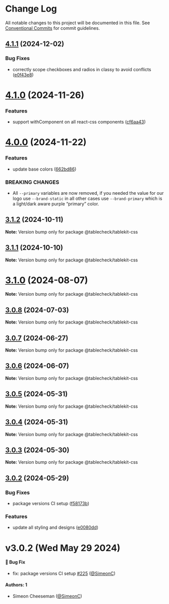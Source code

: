 # Change Log

All notable changes to this project will be documented in this file.
See [Conventional Commits](https://conventionalcommits.org) for commit guidelines.

## [4.1.1](https://github.com/tablecheck/tablekit/compare/@tablecheck/tablekit-css@4.1.0...@tablecheck/tablekit-css@4.1.1) (2024-12-02)


### Bug Fixes

* correctly scope checkboxes and radios in classy to avoid conflicts ([e0f43e8](https://github.com/tablecheck/tablekit/commit/e0f43e8977d8d4e06292fff744f0a7be1bbf5764))





# [4.1.0](https://github.com/tablecheck/tablekit/compare/@tablecheck/tablekit-css@4.0.0...@tablecheck/tablekit-css@4.1.0) (2024-11-26)


### Features

* support withComponent on all react-css components ([cf6aa43](https://github.com/tablecheck/tablekit/commit/cf6aa43e426341c8e0ec243ed3a7bc15c3d0d494))





# [4.0.0](https://github.com/tablecheck/tablekit/compare/@tablecheck/tablekit-css@3.1.2...@tablecheck/tablekit-css@4.0.0) (2024-11-22)


### Features

* update base colors ([662bd86](https://github.com/tablecheck/tablekit/commit/662bd86dd9a96c12bdb828296a1d5f077a797520))


### BREAKING CHANGES

* All `--primary` variables are now removed, if you needed the value for our logo use `--brand-static` in all other cases use `--brand-primary` which is a light/dark aware purple “primary” color.





## [3.1.2](https://github.com/tablecheck/tablekit/compare/@tablecheck/tablekit-css@3.1.1...@tablecheck/tablekit-css@3.1.2) (2024-10-11)

**Note:** Version bump only for package @tablecheck/tablekit-css





## [3.1.1](https://github.com/tablecheck/tablekit/compare/@tablecheck/tablekit-css@3.1.0...@tablecheck/tablekit-css@3.1.1) (2024-10-10)

**Note:** Version bump only for package @tablecheck/tablekit-css





# [3.1.0](https://github.com/tablecheck/tablekit/compare/@tablecheck/tablekit-css@3.0.8...@tablecheck/tablekit-css@3.1.0) (2024-08-07)

**Note:** Version bump only for package @tablecheck/tablekit-css





## [3.0.8](https://github.com/tablecheck/tablekit/compare/@tablecheck/tablekit-css@3.0.7...@tablecheck/tablekit-css@3.0.8) (2024-07-03)

**Note:** Version bump only for package @tablecheck/tablekit-css





## [3.0.7](https://github.com/tablecheck/tablekit/compare/@tablecheck/tablekit-css@3.0.6...@tablecheck/tablekit-css@3.0.7) (2024-06-27)

**Note:** Version bump only for package @tablecheck/tablekit-css





## [3.0.6](https://github.com/tablecheck/tablekit/compare/@tablecheck/tablekit-css@3.0.5...@tablecheck/tablekit-css@3.0.6) (2024-06-07)

**Note:** Version bump only for package @tablecheck/tablekit-css





## [3.0.5](https://github.com/tablecheck/tablekit/compare/@tablecheck/tablekit-css@3.0.4...@tablecheck/tablekit-css@3.0.5) (2024-05-31)

**Note:** Version bump only for package @tablecheck/tablekit-css





## [3.0.4](https://github.com/tablecheck/tablekit/compare/@tablecheck/tablekit-css@3.0.3...@tablecheck/tablekit-css@3.0.4) (2024-05-31)

**Note:** Version bump only for package @tablecheck/tablekit-css





## [3.0.3](https://github.com/tablecheck/tablekit/compare/@tablecheck/tablekit-css@3.0.2...@tablecheck/tablekit-css@3.0.3) (2024-05-30)

**Note:** Version bump only for package @tablecheck/tablekit-css





## [3.0.2](https://github.com/tablecheck/tablekit/compare/@tablecheck/tablekit-css@3.0.0-next.30...@tablecheck/tablekit-css@3.0.2) (2024-05-29)


### Bug Fixes

* package versions CI setup ([f58173b](https://github.com/tablecheck/tablekit/commit/f58173b46547ceca7c70ad1226acbc9de579387c))


### Features

* update all styling and designs ([e0080dd](https://github.com/tablecheck/tablekit/commit/e0080dd5d8d5147a02a7d2fbdf667dc3e27b37f2))





# v3.0.2 (Wed May 29 2024)

#### 🐛 Bug Fix

- fix: package versions CI setup [#225](https://github.com/tablecheck/tablekit/pull/225) ([@SimeonC](https://github.com/SimeonC))

#### Authors: 1

- Simeon Cheeseman ([@SimeonC](https://github.com/SimeonC))

